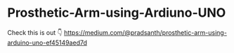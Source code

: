 # Prosthetic-Arm-using-Ardiuno-UNO

Check this is out  👇
https://medium.com/@pradsanth/prosthetic-arm-using-arduino-uno-ef45149aed7d
